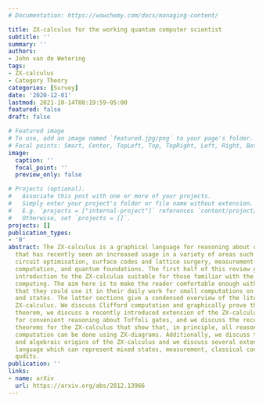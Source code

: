 ```yaml
---
# Documentation: https://wowchemy.com/docs/managing-content/

title: ZX-calculus for the working quantum computer scientist
subtitle: ''
summary: ''
authors:
- John van de Wetering
tags:
- ZX-calculus
- Category Theory
categories: [Survey]
date: '2020-12-01'
lastmod: 2021-10-14T08:19:59-05:00
featured: false
draft: false

# Featured image
# To use, add an image named `featured.jpg/png` to your page's folder.
# Focal points: Smart, Center, TopLeft, Top, TopRight, Left, Right, BottomLeft, Bottom, BottomRight.
image:
  caption: ''
  focal_point: ''
  preview_only: false

# Projects (optional).
#   Associate this post with one or more of your projects.
#   Simply enter your project's folder or file name without extension.
#   E.g. `projects = ["internal-project"]` references `content/project/deep-learning/index.md`.
#   Otherwise, set `projects = []`.
projects: []
publication_types:
- '0'
abstract: The ZX-calculus is a graphical language for reasoning about quantum computation
  that has recently seen an increased usage in a variety of areas such as quantum
  circuit optimisation, surface codes and lattice surgery, measurement-based quantum
  computation, and quantum foundations. The first half of this review gives a gentle
  introduction to the ZX-calculus suitable for those familiar with the basics of quantum
  computing. The aim here is to make the reader comfortable enough with the ZX-calculus
  that they could use it in their daily work for small computations on quantum circuits
  and states. The latter sections give a condensed overview of the literature on the
  ZX-calculus. We discuss Clifford computation and graphically prove the Gottesman-Knill
  theorem, we discuss a recently introduced extension of the ZX-calculus that allows
  for convenient reasoning about Toffoli gates, and we discuss the recent completeness
  theorems for the ZX-calculus that show that, in principle, all reasoning about quantum
  computation can be done using ZX-diagrams. Additionally, we discuss the categorical
  and algebraic origins of the ZX-calculus and we discuss several extensions of the
  language which can represent mixed states, measurement, classical control and higher-dimensional
  qudits.
publication: ''
links:
- name: arXiv
  url: https://arxiv.org/abs/2012.13966
---
```

